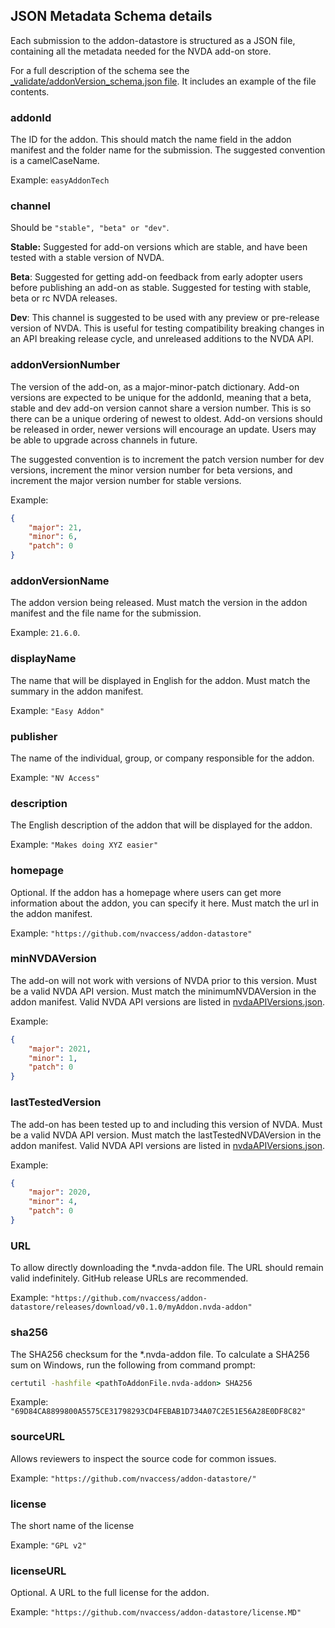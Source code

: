 ## JSON Metadata Schema details
Each submission to the addon-datastore is structured as a JSON file, containing all the metadata needed for the NVDA add-on store.

For a full description of the schema see the
[_validate/addonVersion_schema.json file](https://github.com/nvaccess/addon-datastore-validation/blob/main/_validate/addonVersion_schema.json).
It includes an example of the file contents.

### addonId
The ID for the addon.
This should match the name field in the addon manifest and the folder name for the submission.
The suggested convention is a camelCaseName.

Example: `easyAddonTech`

### channel
Should be `"stable", "beta" or "dev"`.

**Stable:** Suggested for add-on versions which are stable, and have been tested with a stable version of NVDA.

**Beta**: Suggested for getting add-on feedback from early adopter users before publishing an add-on as stable.
Suggested for testing with stable, beta or rc NVDA releases.

**Dev**: This channel is suggested to be used with any preview or pre-release version of NVDA.
This is useful for testing compatibility breaking changes in an API breaking release cycle, and unreleased additions to the NVDA API.

### addonVersionNumber
The version of the add-on, as a major-minor-patch dictionary.
Add-on versions are expected to be unique for the addonId,
meaning that a beta, stable and dev add-on version cannot share a version number.
This is so there can be a unique ordering of newest to oldest.
Add-on versions should be released in order, newer versions will encourage an update.
Users may be able to upgrade across channels in future.

The suggested convention is to increment the patch version number for dev versions,
increment the minor version number for beta versions,
and increment the major version number for stable versions.

Example:
```json
{
	"major": 21,
	"minor": 6,
	"patch": 0
}
```

### addonVersionName
The addon version being released.
Must match the version in the addon manifest and the file name for the submission.

Example: `21.6.0`.

### displayName
The name that will be displayed in English for the addon.
Must match the summary in the addon manifest.

Example: `"Easy Addon"`

### publisher
The name of the individual, group, or company responsible for the addon.

Example: `"NV Access"`

### description
The English description of the addon that will be displayed for the addon.
	
Example: `"Makes doing XYZ easier"`

### homepage
Optional.
If the addon has a homepage where users can get more information about the addon, you can specify it here.
Must match the url in the addon manifest.

Example: `"https://github.com/nvaccess/addon-datastore"`

### minNVDAVersion
The add-on will not work with versions of NVDA prior to this version.
Must be a valid NVDA API version.
Must match the minimumNVDAVersion in the addon manifest.
Valid NVDA API versions are listed in [nvdaAPIVersions.json](https://github.com/nvaccess/addon-datastore-transform/blob/main/nvdaAPIVersions.json).

Example:
```json
{
	"major": 2021,
	"minor": 1,
	"patch": 0
}
```

### lastTestedVersion
The add-on has been tested up to and including this version of NVDA.
Must be a valid NVDA API version.
Must match the lastTestedNVDAVersion in the addon manifest.
Valid NVDA API versions are listed in [nvdaAPIVersions.json](https://github.com/nvaccess/addon-datastore-transform/blob/main/nvdaAPIVersions.json).

Example:
```json
{
	"major": 2020,
	"minor": 4,
	"patch": 0
}
```

### URL
To allow directly downloading the *.nvda-addon file.
The URL should remain valid indefinitely.
GitHub release URLs are recommended.

Example: `"https://github.com/nvaccess/addon-datastore/releases/download/v0.1.0/myAddon.nvda-addon"`

### sha256
The SHA256 checksum for the *.nvda-addon file.
To calculate a SHA256 sum on Windows, run the following from command prompt:

```cmd
certutil -hashfile <pathToAddonFile.nvda-addon> SHA256
```

Example: `"69D84CA8899800A5575CE31798293CD4FEBAB1D734A07C2E51E56A28E0DF8C82"`

### sourceURL
Allows reviewers to inspect the source code for common issues.

Example: `"https://github.com/nvaccess/addon-datastore/"`

### license
The short name of the license

Example: `"GPL v2"`

### licenseURL
Optional.
A URL to the full license for the addon.

Example: `"https://github.com/nvaccess/addon-datastore/license.MD"`